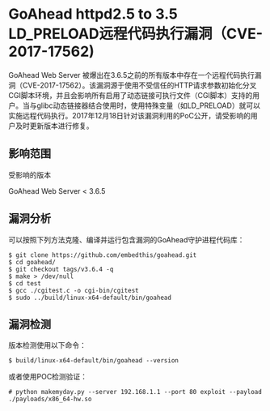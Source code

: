 # GoAhead httpd2.5 to 3.5 LD_PRELOAD远程代码执行漏洞（CVE-2017-17562)

GoAhead Web Server 被爆出在3.6.5之前的所有版本中存在一个远程代码执行漏洞（CVE-2017-17562）。该漏洞源于使用不受信任的HTTP请求参数初始化分叉CGI脚本环境，并且会影响所有启用了动态链接可执行文件（CGI脚本）支持的用户。当与glibc动态链接器结合使用时，使用特殊变量（如LD_PRELOAD）就可以实施远程代码执行。2017年12月18日针对该漏洞利用的PoC公开，请受影响的用户及时更新版本进行修复。

## 影响范围

受影响的版本

GoAhead Web Server < 3.6.5

## 漏洞分析

可以按照下列方法克隆、编译并运行包含漏洞的GoAhead守护进程代码库：

    $ git clone https://github.com/embedthis/goahead.git
    $ cd goahead/
    $ git checkout tags/v3.6.4 -q
    $ make > /dev/null
    $ cd test
    $ gcc ./cgitest.c -o cgi-bin/cgitest
    $ sudo ../build/linux-x64-default/bin/goahead

## 漏洞检测

版本检测使用以下命令：

    $ build/linux-x64-default/bin/goahead --version

或者使用POC检测验证：

    # python makemyday.py --server 192.168.1.1 --port 80 exploit --payload ./payloads/x86_64-hw.so

